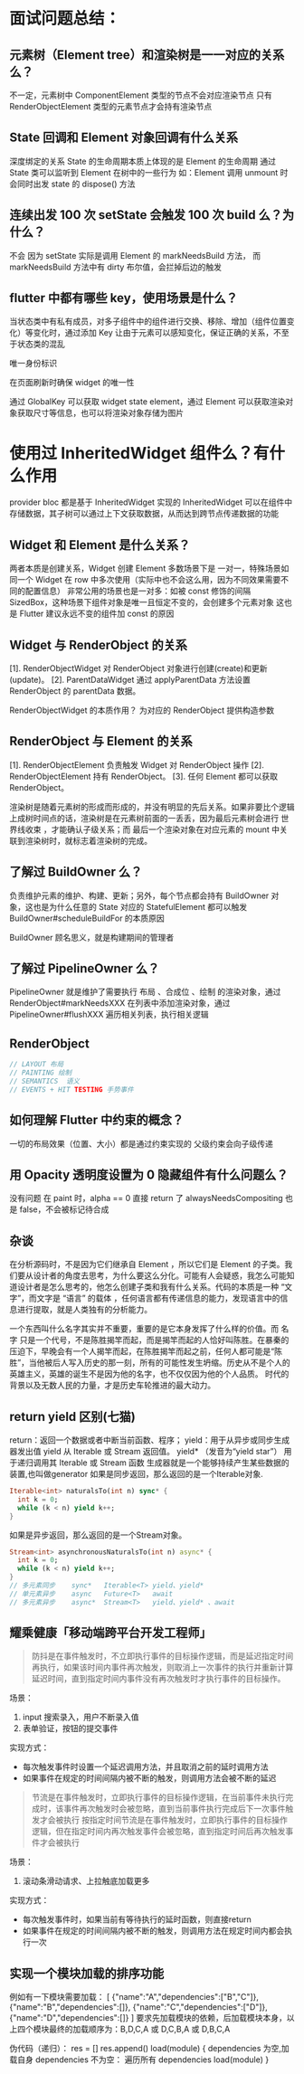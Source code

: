 # 面试问题总结：
## 元素树（Element tree）和渲染树是一一对应的关系么？
不一定，元素树中 ComponentElement 类型的节点不会对应渲染节点
只有 RenderObjectElement 类型的元素节点才会持有渲染节点

## State 回调和 Element 对象回调有什么关系
深度绑定的关系
State 的生命周期本质上体现的是 Element 的生命周期
通过 State 类可以监听到 Element 在树中的一些行为
如：Element 调用 unmount 时会同时出发 state 的 dispose() 方法

## 连续出发 100 次 setState 会触发 100 次 build 么？为什么？
不会
因为 setState 实际是调用 Element 的 markNeedsBuild 方法，
而 markNeedsBuild 方法中有 dirty 布尔值，会拦掉后边的触发

## flutter 中都有哪些 key，使用场景是什么？
当状态类中有私有成员，对多子组件中的组件进行交换、移除、增加（组件位置变化）等变化时，通过添加 Key 让由于元素可以感知变化，保证正确的关系，不至于状态类的混乱

唯一身份标识

在页面刷新时确保 widget 的唯一性

通过 GlobalKey 可以获取 widget state element，通过 Element 可以获取渲染对象获取尺寸等信息，也可以将渲染对象存储为图片

# 使用过 InheritedWidget 组件么？有什么作用
provider bloc 都是基于 InheritedWidget 实现的
InheritedWidget 可以在组件中存储数据，其子树可以通过上下文获取数据，从而达到跨节点传递数据的功能

## Widget 和 Element 是什么关系？
两者本质是创建关系，Widget 创建 Element
多数场景下是 一对一，特殊场景如同一个 Widget 在 row 中多次使用（实际中也不会这么用，因为不同效果需要不同的配置信息）
非常公用的场景也是一对多：如被 const 修饰的间隔 SizedBox，这种场景下组件对象是唯一且恒定不变的，会创建多个元素对象
这也是 Flutter 建议永远不变的组件加 const 的原因

## Widget 与 RenderObject 的关系
[1]. RenderObjectWidget 对 RenderObject 对象进行创建(create)和更新(update)。
[2]. ParentDataWidget 通过 applyParentData 方法设置 RenderObject 的 parentData 数据。

RenderObjectWidget 的本质作用？
为对应的 RenderObject 提供构造参数

## RenderObject 与 Element 的关系
[1]. RenderObjectElement 负责触发 Widget 对 RenderObject 操作
[2]. RenderObjectElement 持有 RenderObject。
[3]. 任何 Element 都可以获取 RenderObject。

渲染树是随着元素树的形成而形成的，并没有明显的先后关系。如果非要比个逻辑上成树时间点的话，渲染树是在元素树前面的一丢丢，因为最后元素树会进行 世界线收束 ，才能确认子级关系；而 最后一个渲染对象在对应元素的 mount 中关联到渲染树时，就标志着渲染树的完成。

## 了解过 BuildOwner 么？
负责维护元素的维护、构建、更新；另外，每个节点都会持有 BuildOwner 对象，这也是为什么任意的 State 对应的 StatefulElement 都可以触发 BuildOwner#scheduleBuildFor 的本质原因

BuildOwner 顾名思义，就是构建期间的管理者

## 了解过 PipelineOwner 么？
PipelineOwner 就是维护了需要执行 布局 、合成位 、绘制 的渲染对象，通过 RenderObject#markNeedsXXX 在列表中添加渲染对象，通过 PipelineOwner#flushXXX 遍历相关列表，执行相关逻辑

## RenderObject
```dart
// LAYOUT 布局
// PAINTING 绘制
// SEMANTICS  语义
// EVENTS + HIT TESTING 手势事件
```

## 如何理解 Flutter 中约束的概念？
一切的布局效果（位置、大小）都是通过约束实现的
父级约束会向子级传递

## 用 Opacity 透明度设置为 0 隐藏组件有什么问题么？
没有问题
在 paint 时，alpha == 0 直接 return 了
alwaysNeedsCompositing 也是 false，不会被标记待合成

## 杂谈
在分析源码时，不是因为它们继承自 Element ，所以它们是 Element 的子类。我们要从设计者的角度去思考，为什么要这么分化。可能有人会疑惑，我怎么可能知道设计者是怎么思考的，他怎么创建子类和我有什么关系。代码的本质是一种 “文字”，而文字是 “语言” 的载体 ，任何语言都有传递信息的能力，发现语言中的信息进行提取，就是人类独有的分析能力。

一个东西叫什么名字其实并不重要，重要的是它本身发挥了什么样的价值。而 名字 只是一个代号，不是陈胜揭竿而起，而是揭竿而起的人恰好叫陈胜。在暴秦的压迫下，早晚会有一个人揭竿而起，在陈胜揭竿而起之前，任何人都可能是“陈胜”，当他被后人写入历史的那一刻，所有的可能性发生坍缩。历史从不是个人的英雄主义，英雄的诞生不是因为他的名字，也不仅仅因为他的个人品质。 时代的背景以及无数人民的力量，才是历史车轮推进的最大动力。

## return yield 区别(七猫)
return：返回一个数据或者中断当前函数、程序；
yield：用于从异步或同步生成器发出值
yield 从 Iterable 或 Stream 返回值。
yield* （发音为“yield star”） 用于递归调用其 Iterable 或 Stream 函数
生成器就是一个能够持续产生某些数据的装置,也叫做generator
如果是同步返回，那么返回的是一个Iterable对象.
```dart
Iterable<int> naturalsTo(int n) sync* {
  int k = 0;
  while (k < n) yield k++;
}
```
如果是异步返回，那么返回的是一个Stream对象。
```dart
Stream<int> asynchronousNaturalsTo(int n) async* {
  int k = 0;
  while (k < n) yield k++;
}
// 多元素同步	sync*	Iterable<T>	yield、yield*
// 单元素异步	async	Future<T>	await
// 多元素异步	async*	Stream<T>	yield、yield* 、await
```

## 耀乘健康「移动端跨平台开发工程师」
> 防抖是在事件触发时，不立即执行事件的目标操作逻辑，而是延迟指定时间再执行，如果该时间内事件再次触发，则取消上一次事件的执行并重新计算延迟时间，直到指定时间内事件没有再次触发时才执行事件的目标操作。

场景：
1. input 搜索录入，用户不断录入值
2. 表单验证，按钮的提交事件

实现方式：
* 每次触发事件时设置一个延迟调用方法，并且取消之前的延时调用方法
* 如果事件在规定的时间间隔内被不断的触发，则调用方法会被不断的延迟

> 节流是在事件触发时，立即执行事件的目标操作逻辑，在当前事件未执行完成时，该事件再次触发时会被忽略，直到当前事件执行完成后下一次事件触发才会被执行
按指定时间节流是在事件触发时，立即执行事件的目标操作逻辑，但在指定时间内再次触发事件会被忽略，直到指定时间后再次触发事件才会被执行

场景：
1. 滚动条滑动请求、上拉触底加载更多

实现方式：
* 每次触发事件时，如果当前有等待执行的延时函数，则直接return
* 如果事件在规定的时间间隔内被不断的触发，则调用方法在规定时间内都会执行一次

## 实现一个模块加载的排序功能
例如有一下模块需要加载：
[
  {"name":"A","dependencies":["B","C"]},
  {"name":"B","dependencies":[]},
  {"name":"C","dependencies":["D"]},
  {"name":"D","dependencies":[]}
]
要求先加载模块的依赖，后加载模块本身，以上四个模块最终的加载顺序为：B,D,C,A 或 D,C,B,A 或 D,B,C,A

伪代码（递归）：
res = []
res.append()
load(module) {
  dependencies 为空,加载自身
  dependencies 不为空：
    遍历所有 dependencies
      load(module)
}